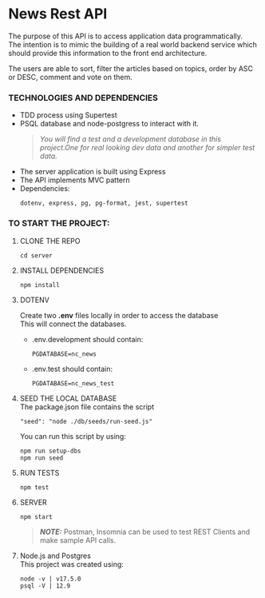 # News Rest API

<p>The purpose of this API is to access application data programmatically.</br>
The intention is to mimic the building of a real world backend service which should provide this information to the front end architecture.</p>
<p>The users are able to sort, filter the articles based on topics, order by ASC or DESC, comment and vote on them.</p>

### TECHNOLOGIES AND DEPENDENCIES

<ul>
<li>TDD process using Supertest</li>
<li>PSQL database and node-postgress to interact with it.</br>

> _*You will find a test and a development database in this project.One for real looking dev data and another for simpler test data.*_

</li>
<li>The server application is built using Express</li>
<li> The API implements MVC pattern</li>
<li> Dependencies: </br>

```
dotenv, express, pg, pg-format, jest, supertest
```

</li>
</ul>

### TO START THE PROJECT:

<ol>
    <li>CLONE THE REPO </br>

```
cd server
```

</li>

<li>INSTALL DEPENDENCIES</br>

```
npm install
```

</li>
<li> DOTENV </br>
    <p>Create two <strong>.env</strong> files locally in order to access the database</br>
    This will connect the databases.</p>
</li>

<ul>
<li>.env.development should contain:</br>

```
PGDATABASE=nc_news
```

</li>
<li>.env.test should contain:</br>

```
PGDATABASE=nc_news_test
```

</li>
</ul>
<li>SEED THE LOCAL DATABASE </br>
  The package.json file contains the script

```
"seed": "node ./db/seeds/run-seed.js"
```

You can run this script by using:

```
npm run setup-dbs
npm run seed
```

</li>

<li>RUN TESTS </br>

```
npm test
```

</li>

<li>SERVER </br>

```
npm start
```

> **_NOTE:_** Postman, Insomnia can be used to test REST Clients and make sample API calls.

</li>

<li>Node.js and Postgres </br>
This project was created using:</p>

```
node -v | v17.5.0
psql -V | 12.9
```

</li>
</ol>
